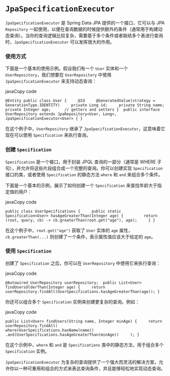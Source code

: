 # `JpaSpecificationExecutor`

`JpaSpecificationExecutor` 是 Spring Data JPA 提供的一个接口，它可以与 JPA `Repository` 一起使用，以便在查询数据的时候提供额外的条件（通常用于构建动态查询）。当你的查询逻辑比较复杂，需要基于多个条件或者联结多个表进行查询时，`JpaSpecificationExecutor` 可以发挥很大的作用。

### 使用方式

下面是一个基本的使用示例。假设我们有一个 `User` 实体和一个 `UserRepository`，我们想要在 `UserRepository` 中使用 `JpaSpecificationExecutor` 来支持动态查询：

javaCopy code

`@Entity public class User {     @Id     @GeneratedValue(strategy = GenerationType.IDENTITY)     private Long id;     private String name;     private Integer age;      // getters and setters }  public interface UserRepository extends JpaRepository<User, Long>, JpaSpecificationExecutor<User> { }`

在这个例子中，`UserRepository` 继承了 `JpaSpecificationExecutor`，这意味着它现在可以使用 `Specification` 来执行查询。

### 创建 `Specification`

`Specification` 是一个接口，用于封装 JPQL 查询的一部分（通常是 WHERE 子句），并允许将这些片段组合成一个完整的查询。你可以创建实现 `Specification` 接口的类，或者使用 `Specification` 的静态方法 `where` 和 `and` 来组合多个条件。

下面是一个基本的示例，展示了如何创建一个 `Specification` 来查找年龄大于指定值的用户：

javaCopy code

`public class UserSpecifications {     public static Specification<User> hasAgeGreaterThan(Integer age) {         return (root, query, cb) -> cb.greaterThan(root.get("age"), age);     } }`

在这个例子中，`root.get("age")` 获取了 `User` 实体的 `age` 属性，`cb.greaterThan(...)` 则创建了一个条件，表示属性值应该大于给定的 `age`。

### 使用 `Specification`

创建了 `Specification` 之后，你可以在 `UserRepository` 中使用它来执行查询：

javaCopy code

`@Autowired UserRepository userRepository;  public List<User> findUsersOlderThan(Integer age) {     return userRepository.findAll(UserSpecifications.hasAgeGreaterThan(age)); }`

你还可以组合多个 `Specification` 实例来创建更复杂的查询。例如：

javaCopy code

`public List<User> findUsers(String name, Integer minAge) {     return userRepository.findAll(         where(UserSpecifications.hasName(name))         .and(UserSpecifications.hasAgeGreaterThan(minAge))     ); }`

在这个示例中，`where` 和 `and` 是 `Specifications` 类中的静态方法，用于组合多个 `Specification` 实例。

`JpaSpecificationExecutor` 为复杂的查询提供了一个强大而灵活的解决方案，允许你以一种可重用和组合的方式来表达查询条件，并且能够轻松地实现动态查询。